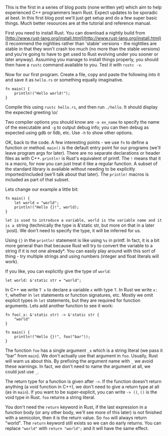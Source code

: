 This is the first in a series of blog posts (none written yet) which aim to help
experienced C++ programmers learn Rust. Expect updates to be sporadic at best.
In this first blog post we'll just get setup and do a few super basic things.
Much better resources are at the tutorial and reference manual.

First you need to install Rust. You can download a nightly build from
[http://www.rust-lang.org/install.html](http://www.rust-lang.org/install.html)
(I recommend the nighlties rather than 'stable' versions - the nightlies are
stable in that they won't crash too much (no more than the stable versions) and
you're going to have to get used to Rust evolving under you sooner or later
anyway). Assuming you manage to install things properly, you should then have a
`rustc` command available to you. Test it with `rustc -v`.

Now for our first program. Create a file, copy and paste the following into it
and save it as `hello.rs` or something equally imaginative.

```
fn main() {
    println!("Hello world!");
}
```

Compile this using `rustc hello.rs`, and then run `./hello`. It should display
the expected greeting \o/

Two compiler options you should know are `-o ex_name` to specify the name of the
executable and `-g` to output debug info; you can then debug as expected using
gdb or lldb, etc. Use `-h` to show other options.

OK, back to the code. A few interesting points - we use `fn` to define a
function or method. `main()` is the default entry point for our programs (we'll
leave program args for later). There are no separate declarations or header
files as with C++. `println!` is Rust's equivalent of printf. The `!` means that
it is a macro, for now you can just treat it like a regular function. A subset
of the standard library is available without needing to be explicitly
imported/included (we'll talk about that later). The `println!` macros is
included as part of that subset.

Lets change our example a little bit:

```
fn main() {
    let world = "world";
    println!("Hello {}!", world);
}
```

`let is used to introduce a variable, world is the variable name and it is a
`string (technically the type is &'static str, but more on that in a later
`post). We don't need to specify the type, it will be inferred for us.

Using `{}` in the `println!` statement is like using `%s` in printf. In fact, it
is a bit more general than that because Rust will try to convert the variable to
a string if it is not one already*. You can easily play around with this sort of
thing - try multiple strings and using numbers (integer and float literals will
work).

If you like, you can explicitly give the type of `world`:

```
let world: &'static str = "world";
```

In C++ we write `T x` to declare a variable `x` with type `T`. In Rust we write
`x: T`, whether in `let` statements or function signatures, etc. Mostly we omit
explicit types in `let` statements, but they are required for function
arguments. Lets add another function to see it work:

```
fn foo(_x: &'static str) -> &'static str {
    "world"
}

fn main() {
    println!("Hello {}!", foo("bar"));
}
```

The function `foo` has a single argument `_x` which is a string literal (we pass
it "bar" from `main`). We don't actually use that argument in `foo`. Usually,
Rust will warn us about this. By prefixing the argument name with `_` we avoid
these warnings. In fact, we don't need to name the argument at all, we could
just use `_`.

The return type for a function is given after `->`. If the function doesn't
return anything (a void function in C++), we don't need to give a return type at
all (as in `main`). If you want to be super-explicit, you can write `-> ()`,
`()` is the void type in Rust. `foo` returns a string literal.

You don't need the `return` keyword in Rust, if the last expression in a
function body (or any other body, we'll see more of this later) is not finished
with a semicolon, then it is the return value. So `foo` will always return
"world". The `return` keyword still exists so we can do early returns. You can
replace `"world"` with `return "world";` and it will have the same effect.
